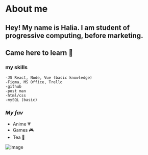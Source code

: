 # About me
## **Hey!** My name is Halia. I am student of progressive computing, before marketing. 
## Came here to learn :ghost: 
### my skills 
```
-JS React, Node, Vue (basic knowledge)
-Figma, MS Office, Trello
-github
-post man
-html/css
-mySQL (basic)
```
### *My fav*
* Anime :heartpulse:  
* Games :video_game:
* Tea :tea:

![image](https://user-images.githubusercontent.com/39649228/175053026-a0b15a19-93e5-4792-a882-12de0d13f1f7.png)

